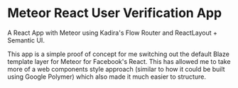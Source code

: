 # Meteor React User Verification App
A React App with Meteor using Kadira's Flow Router and ReactLayout + Semantic UI.

This app is a simple proof of concept for me switching out the default Blaze template layer for Meteor for Facebook's React. This has allowed me to take more of a web components style approach (similar to how it could be built using Google Polymer) which also made it much easier to structure.
